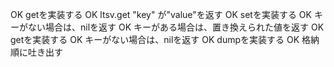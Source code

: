 OK getを実装する
OK   ltsv.get "key" が"value"を返す
OK setを実装する
OK   キーがない場合は、nilを返す
OK  キーがある場合は、置き換えられた値を返す
OK getを実装する
OK  キーがない場合は、nilを返す
OK dumpを実装する
OK  格納順に吐き出す
